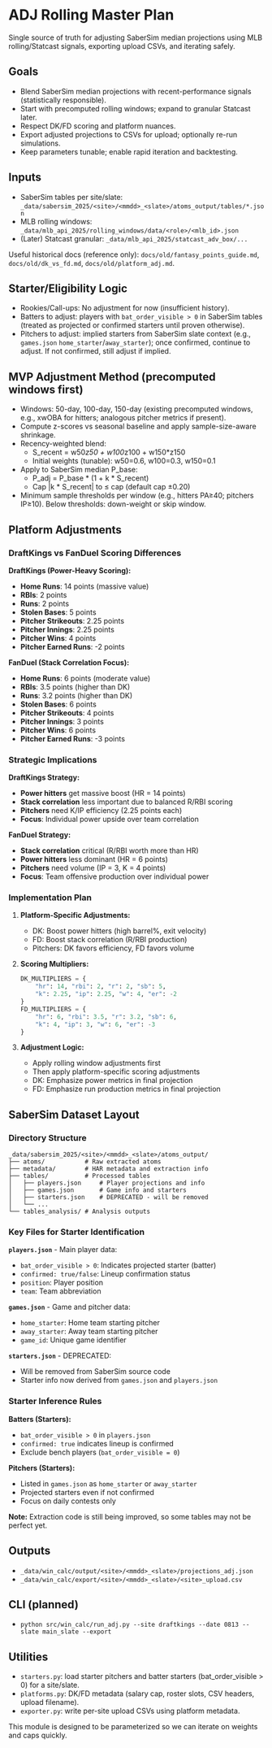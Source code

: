 # ADJ Rolling Master Plan

Single source of truth for adjusting SaberSim median projections using MLB rolling/Statcast signals, exporting upload CSVs, and iterating safely.

## Goals
- Blend SaberSim median projections with recent-performance signals (statistically responsible).
- Start with precomputed rolling windows; expand to granular Statcast later.
- Respect DK/FD scoring and platform nuances.
- Export adjusted projections to CSVs for upload; optionally re-run simulations.
- Keep parameters tunable; enable rapid iteration and backtesting.

## Inputs
- SaberSim tables per site/slate: `_data/sabersim_2025/<site>/<mmdd>_<slate>/atoms_output/tables/*.json`
- MLB rolling windows: `_data/mlb_api_2025/rolling_windows/data/<role>/<mlb_id>.json`
- (Later) Statcast granular: `_data/mlb_api_2025/statcast_adv_box/...`

Useful historical docs (reference only): `docs/old/fantasy_points_guide.md`, `docs/old/dk_vs_fd.md`, `docs/old/platform_adj.md`.

## Starter/Eligibility Logic
- Rookies/Call-ups: No adjustment for now (insufficient history).
- Batters to adjust: players with `bat_order_visible > 0` in SaberSim tables (treated as projected or confirmed starters until proven otherwise).
- Pitchers to adjust: implied starters from SaberSim slate context (e.g., `games.json` `home_starter`/`away_starter`); once confirmed, continue to adjust. If not confirmed, still adjust if implied.

## MVP Adjustment Method (precomputed windows first)
- Windows: 50-day, 100-day, 150-day (existing precomputed windows, e.g., xwOBA for hitters; analogous pitcher metrics if present).
- Compute z-scores vs seasonal baseline and apply sample-size-aware shrinkage.
- Recency-weighted blend:
  - S_recent = w50*z50 + w100*z100 + w150*z150
  - Initial weights (tunable): w50=0.6, w100=0.3, w150=0.1
- Apply to SaberSim median P_base:
  - P_adj = P_base * (1 + k * S_recent)
  - Cap |k * S_recent| to ≤ cap (default cap ±0.20)
- Minimum sample thresholds per window (e.g., hitters PA≥40; pitchers IP≥10). Below thresholds: down-weight or skip window.

## Platform Adjustments

### DraftKings vs FanDuel Scoring Differences

**DraftKings (Power-Heavy Scoring):**
- **Home Runs**: 14 points (massive value)
- **RBIs**: 2 points
- **Runs**: 2 points  
- **Stolen Bases**: 5 points
- **Pitcher Strikeouts**: 2.25 points
- **Pitcher Innings**: 2.25 points
- **Pitcher Wins**: 4 points
- **Pitcher Earned Runs**: -2 points

**FanDuel (Stack Correlation Focus):**
- **Home Runs**: 6 points (moderate value)
- **RBIs**: 3.5 points (higher than DK)
- **Runs**: 3.2 points (higher than DK)
- **Stolen Bases**: 6 points
- **Pitcher Strikeouts**: 4 points
- **Pitcher Innings**: 3 points
- **Pitcher Wins**: 6 points
- **Pitcher Earned Runs**: -3 points

### Strategic Implications

**DraftKings Strategy:**
- **Power hitters** get massive boost (HR = 14 points)
- **Stack correlation** less important due to balanced R/RBI scoring
- **Pitchers** need K/IP efficiency (2.25 points each)
- **Focus**: Individual power upside over team correlation

**FanDuel Strategy:**
- **Stack correlation** critical (R/RBI worth more than HR)
- **Power hitters** less dominant (HR = 6 points)
- **Pitchers** need volume (IP = 3, K = 4 points)
- **Focus**: Team offensive production over individual power

### Implementation Plan

1. **Platform-Specific Adjustments:**
   - DK: Boost power hitters (high barrel%, exit velocity)
   - FD: Boost stack correlation (R/RBI production)
   - Pitchers: DK favors efficiency, FD favors volume

2. **Scoring Multipliers:**
   ```python
   DK_MULTIPLIERS = {
       "hr": 14, "rbi": 2, "r": 2, "sb": 5,
       "k": 2.25, "ip": 2.25, "w": 4, "er": -2
   }
   FD_MULTIPLIERS = {
       "hr": 6, "rbi": 3.5, "r": 3.2, "sb": 6,
       "k": 4, "ip": 3, "w": 6, "er": -3
   }
   ```

3. **Adjustment Logic:**
   - Apply rolling window adjustments first
   - Then apply platform-specific scoring adjustments
   - DK: Emphasize power metrics in final projection
   - FD: Emphasize run production metrics in final projection

## SaberSim Dataset Layout

### Directory Structure
```
_data/sabersim_2025/<site>/<mmdd>_<slate>/atoms_output/
├── atoms/           # Raw extracted atoms
├── metadata/        # HAR metadata and extraction info
├── tables/          # Processed tables
│   ├── players.json     # Player projections and info
│   ├── games.json       # Game info and starters
│   ├── starters.json    # DEPRECATED - will be removed
│   └── ...
└── tables_analysis/ # Analysis outputs
```

### Key Files for Starter Identification

**`players.json`** - Main player data:
- `bat_order_visible > 0`: Indicates projected starter (batter)
- `confirmed: true/false`: Lineup confirmation status
- `position`: Player position
- `team`: Team abbreviation

**`games.json`** - Game and pitcher data:
- `home_starter`: Home team starting pitcher
- `away_starter`: Away team starting pitcher
- `game_id`: Unique game identifier

**`starters.json`** - DEPRECATED:
- Will be removed from SaberSim source code
- Starter info now derived from `games.json` and `players.json`

### Starter Inference Rules

**Batters (Starters):**
- `bat_order_visible > 0` in `players.json`
- `confirmed: true` indicates lineup is confirmed
- Exclude bench players (`bat_order_visible = 0`)

**Pitchers (Starters):**
- Listed in `games.json` as `home_starter` or `away_starter`
- Projected starters even if not confirmed
- Focus on daily contests only

**Note:** Extraction code is still being improved, so some tables may not be perfect yet.

## Outputs
- `_data/win_calc/output/<site>/<mmdd>_<slate>/projections_adj.json`
- `_data/win_calc/export/<site>/<mmdd>_<slate>/<site>_upload.csv`

## CLI (planned)
- `python src/win_calc/run_adj.py --site draftkings --date 0813 --slate main_slate --export`

## Utilities
- `starters.py`: load starter pitchers and batter starters (bat_order_visible > 0) for a site/slate.
- `platforms.py`: DK/FD metadata (salary cap, roster slots, CSV headers, upload filename).
- `exporter.py`: write per-site upload CSVs using platform metadata.

This module is designed to be parameterized so we can iterate on weights and caps quickly.
